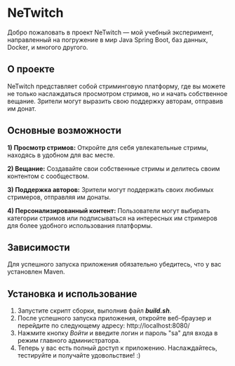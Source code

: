 # NeTwitch
Добро пожаловать в проект NeTwitch — мой учебный эксперимент, направленный на погружение в мир Java Spring Boot, баз данных, Docker, и многого другого.

## О проекте
NeTwitch представляет собой стриминговую платформу, где вы можете не только наслаждаться просмотром стримов, но и начать собственное вещание. Зрители могут выразить свою поддержку авторам, отправив им донат.

## Основные возможности
**1) Просмотр стримов:** Откройте для себя увлекательные стримы, находясь в удобном для вас месте.

**2) Вещание:** Создавайте свои собственные стримы и делитесь своим контентом с сообществом.

**3) Поддержка авторов:** Зрители могут поддержать своих любимых стримеров, отправляя им донаты.

**4) Персонализированный контент:** Пользователи могут выбирать категории стримов или подписываться на интересных им стримеров для более удобного использования платформы.

## Зависимости
Для успешного запуска приложения обязательно убедитесь, что у вас установлен Maven.

## Установка и использование
1) Запустите скрипт сборки, выполнив файл ***build.sh***.
2) После успешного запуска приложения, откройте веб-браузер и перейдите по следующему адресу: http://localhost:8080/
3) Нажмите кнопку *Войти* и введите логин и пароль "sa" для входа в режим главного администратора.
4) Теперь у вас есть полный доступ к приложению. Наслаждайтесь, тестируйте и получайте удовольствие! :)
